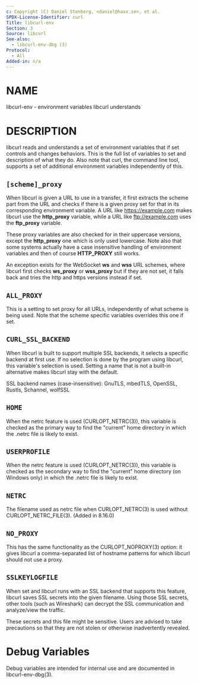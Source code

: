 ```yaml
---
c: Copyright (C) Daniel Stenberg, <daniel@haxx.se>, et al.
SPDX-License-Identifier: curl
Title: libcurl-env
Section: 3
Source: libcurl
See-also:
  - libcurl-env-dbg (3)
Protocol:
  - All
Added-in: n/a
---
```


# NAME

libcurl-env - environment variables libcurl understands

# DESCRIPTION

libcurl reads and understands a set of environment variables that if set
controls and changes behaviors. This is the full list of variables to set and
description of what they do. Also note that curl, the command line tool,
supports a set of additional environment variables independently of this.

## `[scheme]_proxy`

When libcurl is given a URL to use in a transfer, it first extracts the scheme
part from the URL and checks if there is a given proxy set for that in its
corresponding environment variable. A URL like https://example.com makes
libcurl use the **http_proxy** variable, while a URL like ftp://example.com
uses the **ftp_proxy** variable.

These proxy variables are also checked for in their uppercase versions, except
the **http_proxy** one which is only used lowercase. Note also that some
systems actually have a case insensitive handling of environment variables and
then of course **HTTP_PROXY** still works.

An exception exists for the WebSocket **ws** and **wss** URL schemes, where
libcurl first checks **ws_proxy** or **wss_proxy** but if they are not set, it
falls back and tries the http and https versions instead if set.

## `ALL_PROXY`

This is a setting to set proxy for all URLs, independently of what scheme is
being used. Note that the scheme specific variables overrides this one if set.

## `CURL_SSL_BACKEND`

When libcurl is built to support multiple SSL backends, it selects a specific
backend at first use. If no selection is done by the program using libcurl,
this variable's selection is used. Setting a name that is not a built-in
alternative makes libcurl stay with the default.

SSL backend names (case-insensitive): GnuTLS, mbedTLS, OpenSSL, Rustls,
Schannel, wolfSSL

## `HOME`

When the netrc feature is used (CURLOPT_NETRC(3)), this variable is
checked as the primary way to find the "current" home directory in which
the .netrc file is likely to exist.

## `USERPROFILE`

When the netrc feature is used (CURLOPT_NETRC(3)), this variable is
checked as the secondary way to find the "current" home directory (on Windows
only) in which the .netrc file is likely to exist.

## `NETRC`

The filename used as netrc file when CURLOPT_NETRC(3) is used without
CURLOPT_NETRC_FILE(3). (Added in 8.16.0)

## `NO_PROXY`

This has the same functionality as the CURLOPT_NOPROXY(3) option: it
gives libcurl a comma-separated list of hostname patterns for which libcurl
should not use a proxy.

## `SSLKEYLOGFILE`

When set and libcurl runs with an SSL backend that supports this feature,
libcurl saves SSL secrets into the given filename. Using those SSL secrets,
other tools (such as Wireshark) can decrypt the SSL communication and
analyze/view the traffic.

These secrets and this file might be sensitive. Users are advised to take
precautions so that they are not stolen or otherwise inadvertently revealed.

# Debug Variables

Debug variables are intended for internal use and are documented in
libcurl-env-dbg(3).
